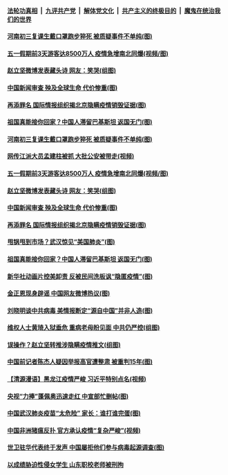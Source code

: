 

####  [法轮功真相](../../../../basic/blob/master/README.md?t=05050101) &nbsp;|&nbsp; [九评共产党](../../../../9ping.md/blob/master/README.md?t=05050101) &nbsp;|&nbsp; [解体党文化](../../../../jtdwh.md/blob/master/README.md?t=05050101)  &nbsp;|&nbsp; [共产主义的终极目的](../../../../gczydzjmd.md/blob/master/README.md?t=05050101) &nbsp;|&nbsp; [魔鬼在统治我们的世界](../../../../mgztzwmdsj.md/blob/master/README.md?t=05050101) 

#### [河南初三复课生戴口罩跑步猝死 被质疑事件不单纯(图)](../pages/p1/932107.md?t=05050101) 

#### [五一假期前3天游客达8500万人 疫情急增南北同爆(视频/图)](../pages/p1/932102.md?t=05050101) 

#### [赵立坚微博发表藏头诗 网友：笑哭(组图)](../pages/p1/932095.md?t=05050101) 

#### [中国新闻审查 殃及全球生命 代价惨重(图)](../pages/p1/932022.md?t=05050101) 

#### [再添罪名 国际情报组织揭北京隐瞒疫情销毁证据(图)](../pages/p1/932023.md?t=05050101) 

#### [祖国真能接你回家？中国人滞留巴基斯坦 返国无门(图)](../pages/p1/932013.md?t=05050101) 

#### [河南初三复课生戴口罩跑步猝死 被质疑事件不单纯(图)](../pages/p1/932107.md?t=05050101) 

#### [网传江派大员孟建柱被抓 大批公安被带走(视频)](../pages/p1/932082.md?t=05050101) 

#### [五一假期前3天游客达8500万人 疫情急增南北同爆(视频/图)](../pages/p1/932102.md?t=05050101) 

#### [赵立坚微博发表藏头诗 网友：笑哭(组图)](../pages/p1/932095.md?t=05050101) 

#### [中国新闻审查 殃及全球生命 代价惨重(图)](../pages/p1/932022.md?t=05050101) 

#### [再添罪名 国际情报组织揭北京隐瞒疫情销毁证据(图)](../pages/p1/932023.md?t=05050101) 

#### [甩锅甩到市场？武汉惊见“美国肺炎”(图)](../pages/p1/932021.md?t=05050101) 

#### [祖国真能接你回家？中国人滞留巴基斯坦 返国无门(图)](../pages/p1/932013.md?t=05050101) 

#### [新华社动画片控美卸责 反被民间洗板讽“隐匿疫情”(图)](../pages/p1/931957.md?t=05050101) 

#### [金正恩现身辟谣 中国网友微博热议(图)](../pages/p1/931927.md?t=05050101) 

#### [刘晓明谈中共病毒 美情报断定“源自中国”并非人造(图)](../pages/p1/931923.md?t=05050101) 

#### [维权人士黄琦入狱垂危 重病老母盼见面 中共仍严控(组图)](../pages/p1/931844.md?t=05050101) 

#### [误操作？赵立坚转推涉隐瞒疫情推文(组图)](../pages/p1/931856.md?t=05050101) 

#### [中国前记者陈杰人疑因举报高官遭整肃 被重判15年(图)](../pages/p1/931855.md?t=05050101) 

#### [【清源漫语】黑龙江疫情严峻 习近平特别点名(视频)](../pages/p1/931795.md?t=05050101) 

#### [央视“力捧”蓬佩奥迅速走红 中宣部忙删帖(图)](../pages/p1/931809.md?t=05050101) 

#### [中国武汉肺炎疫苗“太危险” 家长：谁打谁完蛋(图)](../pages/p1/931799.md?t=05050101) 

#### [中国非洲猪瘟反扑 官方承认疫情“复杂严峻”(视频)](../pages/p1/931785.md?t=05050101) 

#### [世卫驻华代表终于发声 中国屡拒他们参与病毒起源调查(图)](../pages/p1/931765.md?t=05050101) 

#### [以成绩胁迫性侵女学生 山东职校老师被刑拘](../pages/p1/931783.md?t=05050101) 

